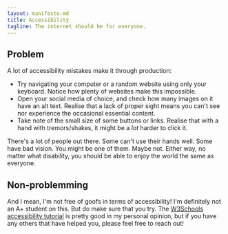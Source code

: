 ```yaml
---
layout: manifesto.md
title: Accessibility
tagline: The internet should be for everyone.
---
```


## Problem
A lot of accessibility mistakes make it through production:
- Try navigating your computer or a random website using only your keyboard. Notice how plenty of websites make this impossible.
- Open your social media of choice, and check how many images on it have an alt text. Realise that a lack of proper sight means you can't see nor experience the occasional essential content.
- Take note of the small size of some buttons or links. Realise that with a hand with tremors/shakes, it might be a *lot* harder to click it.

There's a lot of people out there. Some can't use their hands well. Some have bad vision.
You might be one of them. Maybe not.
Either way, no matter what disability, you should be able to enjoy the world the same as everyone.


## Non-problemming
 And I mean, I'm not free of goofs in terms of accessibility! I'm definitely not an A+ student on this. But do make sure that you try. The [W3Schools accessibility tutorial](https://www.w3schools.com/accessibility/) is pretty good in my personal opinion, but if you have any others that have helped you, please feel free to reach out!
